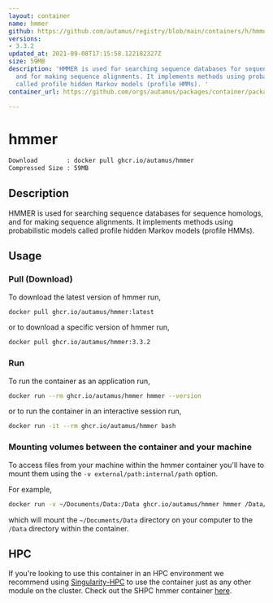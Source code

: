```yaml
---
layout: container
name: hmmer
github: https://github.com/autamus/registry/blob/main/containers/h/hmmer/spack.yaml
versions:
- 3.3.2
updated_at: 2021-09-08T17:15:58.122182327Z
size: 59MB
description: 'HMMER is used for searching sequence databases for sequence homologs,
  and for making sequence alignments. It implements methods using probabilistic models
  called profile hidden Markov models (profile HMMs). '
container_url: https://github.com/orgs/autamus/packages/container/package/hmmer

---
```

# hmmer
```bash 
Download        : docker pull ghcr.io/autamus/hmmer
Compressed Size : 59MB
```

## Description
HMMER is used for searching sequence databases for sequence homologs, and for making sequence alignments. It implements methods using probabilistic models called profile hidden Markov models (profile HMMs). 

## Usage
### Pull (Download)
To download the latest version of hmmer run,

```bash
docker pull ghcr.io/autamus/hmmer:latest
```

or to download a specific version of hmmer run,

```bash
docker pull ghcr.io/autamus/hmmer:3.3.2
```
### Run
To run the container as an application run,
```bash
docker run --rm ghcr.io/autamus/hmmer hmmer --version
```

or to run the container in an interactive session run,
```bash
docker run -it --rm ghcr.io/autamus/hmmer bash
```

### Mounting volumes between the container and your machine
To access files from your machine within the hmmer container you'll have to mount them using the `-v external/path:internal/path` option.

For example,
```bash
docker run -v ~/Documents/Data:/Data ghcr.io/autamus/hmmer hmmer /Data/myData.csv
```
which will mount the `~/Documents/Data` directory on your computer to the `/Data` directory within the container.

## HPC
If you're looking to use this container in an HPC environment we recommend using [Singularity-HPC](https://singularity-hpc.readthedocs.io) to use the container just as any other module on the cluster. Check out the SHPC hmmer container [here](https://singularityhub.github.io/singularity-hpc/r/ghcr.io-autamus-hmmer/).